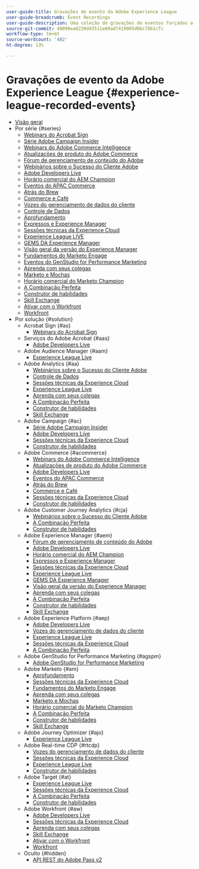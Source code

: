 ```yaml
---
user-guide-title: Gravações de evento da Adobe Experience League
user-guide-breadcrumb: Event Recordings
user-guide-description: Uma coleção de gravações de eventos forçadas a usar os produtos Adobe Enterprise
source-git-commit: 48096ea6220d43511e69ad7419005d0bc78b1cfc
workflow-type: tm+mt
source-wordcount: '482'
ht-degree: 13%

---
```



# Gravações de evento da Adobe Experience League {#experience-league-recorded-events}

+ [Visão geral](overview.md)
+ Por série {#series}
   + [Webinars do Acrobat Sign](https://experienceleague.adobe.com/docs/events/acrobat-sign-webinars/overview.html?lang=pt-BR)
   + [Série Adobe Campaign Insider](https://experienceleague.adobe.com/docs/events/adobe-campaign-insider-recordings/overview.html?lang=pt-BR)
   + [Webinars do Adobe Commerce Intelligence](https://experienceleague.adobe.com/docs/events/mbi-webinars-recordings/overview.html?lang=pt-BR)
   + [Atualizações de produto do Adobe Commerce](https://experienceleague.adobe.com/docs/events/adobe-commerce-product-update-recordings/overview.html?lang=pt-BR)
   + [Fórum de gerenciamento de conteúdo do Adobe](https://experienceleague.adobe.com/docs/events/adobe-content-management-forum-recordings/overview.html?lang=pt-BR)
   + [Webinários sobre o Sucesso do Cliente Adobe](https://experienceleague.adobe.com/docs/events/adobe-customer-success-webinar-recordings/overview.html?lang=pt-BR)
   + [Adobe Developers Live](https://experienceleague.adobe.com/docs/events/adobe-developers-live-recordings/overview.html?lang=pt-BR)
   + [Horário comercial do AEM Champion](https://experienceleague.adobe.com/docs/events/aem-champion-office-hours/overview.html?lang=pt-BR)
   + [Eventos do APAC Commerce](https://experienceleague.adobe.com/docs/events/apac-commerce-recordings/overview.html?lang=pt-BR)
   + [Atrás do Brew](https://experienceleague.adobe.com/docs/events/behind-the-brew-recordings/overview.html?lang=pt-BR)
   + [Commerce e Café](https://experienceleague.adobe.com/docs/events/commerce-and-coffee-recordings/overview.html?lang=pt-BR)
   + [Vozes do gerenciamento de dados do cliente](https://experienceleague.adobe.com/docs/events/customer-data-management-voices-recordings/overview.html?lang=pt-BR)
   + [Controle de Dados](https://experienceleague.adobe.com/docs/events/data-drip-recordings/overview.html?lang=pt-BR)
   + [Aprofundamento](https://experienceleague.adobe.com/docs/events/deep-dives-recordings/overview.html?lang=pt-BR)
   + [Expressos e Experience Manager](https://experienceleague.adobe.com/docs/events/espressos-and-experience-manager-recordings/overview.html?lang=pt-BR)
   + [Sessões técnicas da Experience Cloud](https://experienceleague.adobe.com/docs/events/tech-sessions/overview.html?lang=pt-BR)
   + [Experience League LIVE](https://experienceleague.adobe.com/docs/events/experience-league-live-recordings/overview.html?lang=pt-BR)
   + [GEMS DA Experience Manager](https://experienceleague.adobe.com/docs/events/experience-manager-gems-recordings/overview.html?lang=pt-BR)
   + [Visão geral da versão do Experience Manager](https://experienceleague.adobe.com/docs/events/aemcs-release-update-recordings/overview.html?lang=pt-BR)
   + [Fundamentos do Marketo Engage](https://experienceleague.adobe.com/pt-br/docs/events/foundations-of-marketo-engage-webinars/overview)
   + [Eventos do GenStudio for Performance Marketing](https://experienceleague.adobe.com/docs/events/genstudio-for-performance-marketing-events/overview.html?lang=pt-BR)
   + [Aprenda com seus colegas](https://experienceleague.adobe.com/docs/events/learn-from-your-peers-recordings/overview.html?lang=pt-BR)
   + [Marketo e Mochas](https://experienceleague.adobe.com/docs/events/marketo-and-mochas-recordings/overview.html?lang=pt-BR)
   + [Horário comercial do Marketo Champion](https://experienceleague.adobe.com/docs/events/marketo-champion-office-hours/overview.html?lang=pt-BR)
   + [A Combinação Perfeita](https://experienceleague.adobe.com/pt-br/docs/events/the-perfect-blend/overview)
   + [Construtor de habilidades](https://experienceleague.adobe.com/docs/events/skill-builder-recordings/overview.html?lang=pt-BR)
   + [Skill Exchange](https://experienceleague.adobe.com/docs/events/the-skill-exchange-recordings/overview.html?lang=pt-BR)
   + [Ativar com o Workfront](https://experienceleague.adobe.com/docs/events/wake-up-with-workfront-recordings/overview.html?lang=pt-BR)
   + [Workfront](https://experienceleague.adobe.com/docs/events/workfront-recordings/overview.html?lang=pt-BR)
+ Por solução {#solution}
   + Acrobat Sign {#as}
      + [Webinars do Acrobat Sign](https://experienceleague.adobe.com/docs/events/acrobat-sign-webinars/overview.html?lang=pt-BR)
   + Serviços do Adobe Acrobat {#aas}
      + [Adobe Developers Live](https://experienceleague.adobe.com/docs/events/adobe-developers-live-recordings/overview.html?lang=pt-BR)
   + Adobe Audience Manager {#aam}
      + [Experience League Live](https://experienceleague.adobe.com/docs/events/experience-league-live-recordings/overview.html?lang=pt-BR)
   + Adobe Analytics {#aa}
      + [Webinários sobre o Sucesso do Cliente Adobe](https://experienceleague.adobe.com/docs/events/adobe-customer-success-webinar-recordings/overview.html?lang=pt-BR)
      + [Controle de Dados](https://experienceleague.adobe.com/docs/events/data-drip-recordings/overview.html?lang=pt-BR)
      + [Sessões técnicas da Experience Cloud](https://experienceleague.adobe.com/docs/events/tech-sessions/overview.html?lang=pt-BR)
      + [Experience League Live](https://experienceleague.adobe.com/docs/events/experience-league-live-recordings/overview.html?lang=pt-BR)
      + [Aprenda com seus colegas](https://experienceleague.adobe.com/docs/events/learn-from-your-peers-recordings/overview.html?lang=pt-BR)
      + [A Combinação Perfeita](https://experienceleague.adobe.com/pt-br/docs/events/the-perfect-blend/overview)
      + [Construtor de habilidades](https://experienceleague.adobe.com/docs/events/skill-builder-recordings/overview.html?lang=pt-BR)
      + [Skill Exchange](https://experienceleague.adobe.com/docs/events/the-skill-exchange-recordings/overview.html?lang=pt-BR)
   + Adobe Campaign {#ac}
      + [Série Adobe Campaign Insider](https://experienceleague.adobe.com/docs/events/adobe-campaign-insider-recordings/overview.html?lang=pt-BR)
      + [Adobe Developers Live](https://experienceleague.adobe.com/docs/events/adobe-developers-live-recordings/overview.html?lang=pt-BR)
      + [Sessões técnicas da Experience Cloud](https://experienceleague.adobe.com/docs/events/tech-sessions/overview.html?lang=pt-BR)
      + [Construtor de habilidades](https://experienceleague.adobe.com/docs/events/skill-builder-recordings/overview.html?lang=pt-BR)
   + Adobe Commerce {#acommerce}
      + [Webinars do Adobe Commerce Intelligence](https://experienceleague.adobe.com/docs/events/mbi-webinars-recordings/overview.html?lang=pt-BR)
      + [Atualizações de produto do Adobe Commerce](https://experienceleague.adobe.com/docs/events/adobe-commerce-product-update-recordings/overview.html?lang=pt-BR)
      + [Adobe Developers Live](https://experienceleague.adobe.com/docs/events/adobe-developers-live-recordings/overview.html?lang=pt-BR)
      + [Eventos do APAC Commerce](https://experienceleague.adobe.com/docs/events/apac-commerce-recordings/overview.html?lang=pt-BR)
      + [Atrás do Brew](https://experienceleague.adobe.com/docs/events/behind-the-brew-recordings/overview.html?lang=pt-BR)
      + [Commerce e Café](https://experienceleague.adobe.com/docs/events/commerce-and-coffee-recordings/overview.html?lang=pt-BR)
      + [Sessões técnicas da Experience Cloud](https://experienceleague.adobe.com/docs/events/tech-sessions/overview.html?lang=pt-BR)
      + [Construtor de habilidades](https://experienceleague.adobe.com/docs/events/skill-builder-recordings/overview.html?lang=pt-BR)
   + Adobe Customer Journey Analytics {#cja}
      + [Webinários sobre o Sucesso do Cliente Adobe](https://experienceleague.adobe.com/docs/events/adobe-customer-success-webinar-recordings/overview.html?lang=pt-BR)
      + [A Combinação Perfeita](https://experienceleague.adobe.com/pt-br/docs/events/the-perfect-blend/overview)
      + [Construtor de habilidades](https://experienceleague.adobe.com/docs/events/skill-builder-recordings/overview.html?lang=pt-BR)
   + Adobe Experience Manager {#aem}
      + [Fórum de gerenciamento de conteúdo do Adobe](https://experienceleague.adobe.com/docs/events/adobe-content-management-forum-recordings/overview.html?lang=pt-BR)
      + [Adobe Developers Live](https://experienceleague.adobe.com/docs/events/adobe-developers-live-recordings/overview.html?lang=pt-BR)
      + [Horário comercial do AEM Champion](https://experienceleague.adobe.com/docs/events/aem-champion-office-hours/overview.html?lang=pt-BR)
      + [Expressos e Experience Manager](https://experienceleague.adobe.com/docs/events/espressos-and-experience-manager-recordings/overview.html?lang=pt-BR)
      + [Sessões técnicas da Experience Cloud](https://experienceleague.adobe.com/docs/events/tech-sessions/overview.html?lang=pt-BR)
      + [Experience League Live](https://experienceleague.adobe.com/docs/events/experience-league-live-recordings/overview.html?lang=pt-BR)
      + [GEMS DA Experience Manager](https://experienceleague.adobe.com/docs/events/experience-manager-gems-recordings/overview.html?lang=pt-BR)
      + [Visão geral da versão do Experience Manager](https://experienceleague.adobe.com/docs/events/aemcs-release-update-recordings/overview.html?lang=pt-BR)
      + [Aprenda com seus colegas](https://experienceleague.adobe.com/docs/events/learn-from-your-peers-recordings/overview.html?lang=pt-BR)
      + [A Combinação Perfeita](https://experienceleague.adobe.com/pt-br/docs/events/the-perfect-blend/overview)
      + [Construtor de habilidades](https://experienceleague.adobe.com/docs/events/skill-builder-recordings/overview.html?lang=pt-BR)
      + [Skill Exchange](https://experienceleague.adobe.com/docs/events/the-skill-exchange-recordings/overview.html?lang=pt-BR)
   + Adobe Experience Platform {#aep}
      + [Adobe Developers Live](https://experienceleague.adobe.com/docs/events/adobe-developers-live-recordings/overview.html?lang=pt-BR)
      + [Vozes do gerenciamento de dados do cliente](https://experienceleague.adobe.com/docs/events/customer-data-management-voices-recordings/overview.html?lang=pt-BR)
      + [Experience League Live](https://experienceleague.adobe.com/docs/events/experience-league-live-recordings/overview.html?lang=pt-BR)
      + [Sessões técnicas da Experience Cloud](https://experienceleague.adobe.com/docs/events/tech-sessions/overview.html?lang=pt-BR)
      + [A Combinação Perfeita](https://experienceleague.adobe.com/pt-br/docs/events/the-perfect-blend/overview)
   + Adobe GenStudio for Performance Marketing {#agspm}
      + [Adobe GenStudio for Performance Marketing](https://experienceleague.adobe.com/docs/events/genstudio-for-performance-marketing-events/overview.html?lang=pt-BR)
   + Adobe Marketo {#am}
      + [Aprofundamento](https://experienceleague.adobe.com/docs/events/deep-dives-recordings/overview.html?lang=pt-BR)
      + [Sessões técnicas da Experience Cloud](https://experienceleague.adobe.com/docs/events/tech-sessions/overview.html?lang=pt-BR)
      + [Fundamentos do Marketo Engage](https://experienceleague.adobe.com/pt-br/docs/events/foundations-of-marketo-engage-webinars/overview)
      + [Aprenda com seus colegas](https://experienceleague.adobe.com/docs/events/learn-from-your-peers-recordings/overview.html?lang=pt-BR)
      + [Marketo e Mochas](https://experienceleague.adobe.com/docs/events/marketo-and-mochas-recordings/overview.html?lang=pt-BR)
      + [Horário comercial do Marketo Champion](https://experienceleague.adobe.com/docs/events/marketo-champion-office-hours/overview.html?lang=pt-BR)
      + [A Combinação Perfeita](https://experienceleague.adobe.com/pt-br/docs/events/the-perfect-blend/overview)
      + [Construtor de habilidades](https://experienceleague.adobe.com/docs/events/skill-builder-recordings/overview.html?lang=pt-BR)
      + [Skill Exchange](https://experienceleague.adobe.com/docs/events/the-skill-exchange-recordings/overview.html?lang=pt-BR)
   + Adobe Journey Optimizer {#ajo}
      + [Experience League Live](https://experienceleague.adobe.com/docs/events/experience-league-live-recordings/overview.html?lang=pt-BR)
   + Adobe Real-time CDP {#rtcdp}
      + [Vozes do gerenciamento de dados do cliente](https://experienceleague.adobe.com/docs/events/customer-data-management-voices-recordings/overview.html?lang=pt-BR)
      + [Sessões técnicas da Experience Cloud](https://experienceleague.adobe.com/docs/events/tech-sessions/overview.html?lang=pt-BR)
      + [Experience League Live](https://experienceleague.adobe.com/docs/events/experience-league-live-recordings/overview.html?lang=pt-BR)
      + [Construtor de habilidades](https://experienceleague.adobe.com/docs/events/skill-builder-recordings/overview.html?lang=pt-BR)
   + Adobe Target {#at}
      + [Experience League Live](https://experienceleague.adobe.com/docs/events/experience-league-live-recordings/overview.html?lang=pt-BR)
      + [Sessões técnicas da Experience Cloud](https://experienceleague.adobe.com/docs/events/tech-sessions/overview.html?lang=pt-BR)
      + [A Combinação Perfeita](https://experienceleague.adobe.com/pt-br/docs/events/the-perfect-blend/overview)
      + [Construtor de habilidades](https://experienceleague.adobe.com/docs/events/skill-builder-recordings/overview.html?lang=pt-BR)
   + Adobe Workfront {#aw}
      + [Adobe Developers Live](https://experienceleague.adobe.com/docs/events/adobe-developers-live-recordings/overview.html?lang=pt-BR)
      + [Sessões técnicas da Experience Cloud](https://experienceleague.adobe.com/docs/events/tech-sessions/overview.html?lang=pt-BR)
      + [Aprenda com seus colegas](https://experienceleague.adobe.com/docs/events/learn-from-your-peers-recordings/overview.html?lang=pt-BR)
      + [Skill Exchange](https://experienceleague.adobe.com/docs/events/the-skill-exchange-recordings/overview.html?lang=pt-BR)
      + [Ativar com o Workfront](https://experienceleague.adobe.com/docs/events/wake-up-with-workfront-recordings/overview.html?lang=pt-BR)
      + [Workfront](https://experienceleague.adobe.com/docs/events/workfront-recordings/overview.html?lang=pt-BR)
   + Oculto {#hidden}
      + [API REST do Adobe Pass v2](../single-events/adobe-pass-rest-api-v2.md)